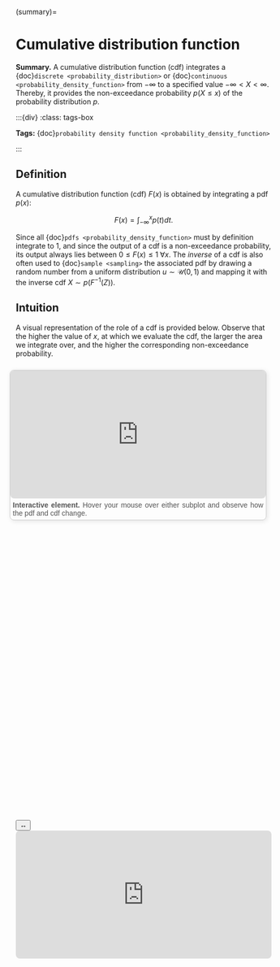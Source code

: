 (summary)=

# Cumulative distribution function

**Summary.** A cumulative distribution function (cdf) integrates a {doc}`discrete <probability_distribution>` or {doc}`continuous <probability_density_function>` from $-\infty$ to a specified value $-\infty < X < \infty$. Thereby, it provides the non-exceedance probability $p(X \leq x)$ of the probability distribution $p$.

:::{div}
:class: tags-box

**Tags:** <span class="tag-pill">{doc}`probability density function <probability_density_function>`</span> 

:::

<!-- hidden-tag:statistics -->

## Definition

A cumulative distribution function (cdf) $F(x)$ is obtained by integrating a pdf $p(x)$:

$$
F(x) = \int_{-\infty}^{x} p(t) dt.
$$

Since all {doc}`pdfs <probability_density_function>` must by definition integrate to $1$, and since the output of a cdf is a non-exceedance probability, its output always lies between $0 \leq F(x) \leq 1 \; \forall x$. The *inverse* of a cdf is also often used to {doc}`sample <sampling>` the associated pdf by drawing a random number from a uniform distribution $u\sim\mathcal{U}(0,1)$ and mapping it with the inverse cdf $X\sim p(F^{-1}(Z))$.

## Intuition

A visual representation of the role of a cdf is provided below. Observe that the higher the value of $x$, at which we evaluate the cdf, the larger the area we integrate over, and the higher the corresponding non-exceedance probability.

<div style="float: right; width: 100%; margin: 10px; border: 1px solid #ccc; border-radius: 8px; box-shadow: 2px 2px 10px rgba(0, 0, 0, 0.1);">
    <iframe src="https://maxramgraber.github.io/MASTER/main/_static/elements/cumulative_distribution_function.html" style="width: 100%; aspect-ratio: 2 / 1; border: none; border-radius: 8px;"></iframe>
    <div style="text-align: justify; padding: 5px; font-size: 14px; font-family: Arial, sans-serif; color: #555;">
        <strong>Interactive element.</strong> Hover your mouse over either subplot and observe how the pdf and cdf change.
    </div>
</div>

```{div} sticky-variable-table
### Nomenclature
| Variable  | Description  |
|-------|--------|
| $x$ | continuous random variable |
| $X$ | a specific outcome $X \in x$ |
| $p(x)$ | probability density function |
| $F(x)$ | cumulative distribution function |
| $F^{-1}(u)$ | inverse cumulative distribution function |
```

<div id="sticky-iframe-container" background="white">
  <button id="toggle-iframe">↔</button>
  <iframe id="sticky-iframe" src="https://maxramgraber.github.io/MASTER/main/_static/elements/navigation.html" style="width: 100%; aspect-ratio: 2 / 1; border: none; border-radius: 8px; background: white"></iframe>
</div>
